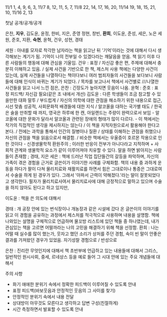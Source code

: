 11/1 1, 4, 9, 6, 3,
11/7 8, 12, 11, 5, 7,
11/8 22, 14, 17, 16, 20,
11/14 19, 18, 15, 21, 10,
11/16 2, 13

첫날 공개/공개/공개

은찬, **지우**, 김도윤, 윤정, 한비, 지은, 준영 
정현, 창빈, **환희**, 이도윤, 준성, 세은, 노은
세원, 준호, 지환, **숙현**, 윤혁, 건우, 성현, 경태



세원 : 아내를 모자로 착각한 남자라는 책을 읽고난 뒤 '기억'이라는 것에 대해서 다시 생각해보는 계기가 됨. 기억이 나의 전부일 수 있겠다라는 깨달음을 얻음. 책 읽기 이후 다른 사람들의 행동에 대해 관심을 기울임.
건우 : 표정 / 자신감 좋은 편, 주제에 대해서 충분히 이해하고 있음. / 실제 사건을 기반으로 한 책, 제스처 사용 책에는 다양한 사건이 있는데, 실제 사건들을 나열하다는 책이다보니 여러 범죄자들의 사건들을 보다보니 사람들에 대해 인식이 바뀌는 계기가 되었다. / 목차를 보고나서 책에서 사건별로 ///나열한 사건들을 읽고 나서 느낀 점은, 
은찬 : 긴장도가 높아지면 웃음이 나옴.
윤혁 :
준호 : 표정 피드백/ 자신감 필요(같은 조 내에서 개선)
김도윤 : 다른 학생들이 조금 참고할 수 있을만한 대화 말투 / 부드럽게 / 자신의 의학에 대한 관점을 해소하기 위한 내용으로 접근, 시선 맞춤 성공적, 사회문화적 배경들에 대한 지식 / 알코올을 대하는 국가별 태도 / 한국은 술을 만취할 때 까지, 영국은 하루에 한 캔, 아일랜드는 주량이 완력으로서 보임 - 알코올에 대한 문화가 달라서 알코올과 관련된 장애의 형태가 많이 다르다. - 이 책에서는 작가의 직접적인 생각을 제시하지는 않는다 / 이 책을 지적자원으로서 활용해야 한다고 본다. / 전에는 과학을 통해서 인간의 질병이나 질환 / 상태를 이해하는 관점을 취했으나 자신의 관점을 책을 읽음으로서 해결함. / 비슷한 책에서는 우울증이 호르몬 작용으로 인한 것이다 - 신경생물학적 환원주의 ; 이러한 반응이 전부가 아니다라고 지적하며  + 사회적 관계와 생물학적 요소가 같이 이루어져야 치유할 수 있다.
말을 하면 밝아지는 사람들이 존재함 ; 경태, 지은
세은 : 책에 드러난 직업 집단들간의 갈등을 파악하며, 자신의 가족이 겪은 경험을 근거로 글쓴이가 이야기한 사례를 구체화함. 책의 내용 중 과하게 운동을 하다가 팔이 다쳐 물리치료와 재활치료를 하면서 힘은 그대로이나 통증은 그대로여서 수술을 하게 된 경우가 있다. 그래서 '아파서 근력이 약해졌다.'라는 말이 잘못되었다고 생각한다. 필자가 물리치료사여서 물리치료사에 대해 긍정적으로 말하고 있으며 수술을 하지 않아도 된다고 하고 있지만,

이도윤 : 책을 쓴 의도에 대해서 

경태 : 개 공장 안에 있는 번식장이나 개농장과 같은 시설에 갔다 온 글쓴이의 이야기를 읽고 이 경험을 공유하는 과정에서 제스처를 적극적으로 사용하며 내용을 설명함. 책에 나와있는 설명을 구체적으로 언급하며 물꼬방 리스트에 있던 책들 중 하나였는데, 내가 관심있는 책을 고르면 어떨까라는 나의 고민을 해결하기 위해 책을 선정함.
환희 : 나는 어떨 때 실수를 많이 했는가, 웃자고 했던 소리가 상처를 주던 경험, 속이 빈 말이 안좋은 결과를 가져왔던 경우가 있었음. 자기성찰 경험으로 / 반성으로 

은찬 : 진리란 무엇인지에 대해서 책 초반부에 언급하고 있는 내용들에 대해서 그리스, 일반적인 원시사회, 중세, 르네상스 등을 예로 들어 그 시대 안에 있는 주요 개념들에 대해서  

주의 사항
- 화기 애애한 분위기 속에서 정확한 피드백이 이루어질 수 있도록 안내
- 표정 피드백(바보웃음과 안정적인 웃음의 그 사이를 찾기)
- 안정적인 분위기 속에서 내용 전달
- 상대방이 아무것도 모른다고 생각하고 답변 구성(친절하게)
- 시간 측정하면서 발표할 수 있도록 안내